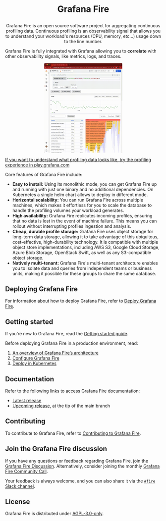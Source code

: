# <p align="center">Grafana Fire</p>

[//TODO]: <> (Add logo once read)

<p align="center">Grafana Fire is an open source software project for aggregating continuous profiling data. Continuous profiling is an
observability signal that allows you to understand your workload's resources (CPU, memory, etc...) usage down to the line number.</p>

Grafana Fire is fully integrated with Grafana allowing you to **correlate** with other observability signals, like metrics, logs, and traces.

<img alt="Explore UI" style="border-radius: 1%;display: block;margin-left: auto;  margin-right: auto;  width: 50%;" src=grafana-profiles.gif>

[If you want to understand what profiling data looks like, try the profiling experience in play.grafana.com]()

[//TODO]: <> (link to live demo/play.grafana.com.)

Core features of Grafana Fire include:

- **Easy to install:** Using its monolithic mode, you can get Grafana Fire up and
  running with just one binary and no additional dependencies. On Kubernetes a single helm chart
  allows to deploy in different mode.
- **Horizontal scalability:**  You can run Grafana Fire
   across multiple machines, which makes it effortless for you to scale the database to handle the profiling volumes your workload generates.
- **High availability:** Grafana Fire replicates incoming profiles, ensuring that
  no data is lost in the event of machine failure. This means you can rollout without
  interrupting profiles ingestion and analysis.
- **Cheap, durable profile storage:** Grafana Fire uses object storage for long-term data storage,
  allowing it to take advantage of this ubiquitous, cost-effective, high-durability technology.
  It is compatible with multiple object store implementations, including AWS S3,
  Google Cloud Storage, Azure Blob Storage, OpenStack Swift, as well as any S3-compatible object storage.
- **Natively multi-tenant:** Grafana Fire's multi-tenant architecture enables you
  to isolate data and queries from independent teams or business units, making it
  possible for these groups to share the same database.

## Deploying Grafana Fire

For information about how to deploy Grafana Fire, refer to [Deploy Grafana Fire](https://grafana.com/docs/fire/latest/operators-guide/deploying-grafana-fire/).

## Getting started

If you’re new to Grafana Fire, read the [Getting started guide](https://grafana.com/docs/fire/latest/operators-guide/getting-started/).

Before deploying Grafana Fire in a production environment, read:

1. [An overview of Grafana Fire’s architecture](https://grafana.com/docs/fire/latest/operators-guide/architecture/)
1. [Configure Grafana Fire](https://grafana.com/docs/fire/latest/operators-guide/configuring/)
1. [Deploy in Kubernetes](https://grafana.com/docs/fire/latest/operators-guide/deploy-kubernetes/)

## Documentation

Refer to the following links to access Grafana Fire documentation:

- [Latest release](https://grafana.com/docs/fire/latest/)
- [Upcoming release](https://grafana.com/docs/fire/next/), at the tip of the main branch

## Contributing

To contribute to Grafana Fire, refer to [Contributing to Grafana Fire](https://github.com/grafana/fire/tree/main/docs/internal/contributing).

## Join the Grafana Fire discussion

If you have any questions or feedback regarding Grafana Fire, join the [Grafana Fire Discussion](https://github.com/grafana/fire/discussions). Alternatively, consider joining the monthly [Grafana Fire Community Call](TODO-doc-link).

Your feedback is always welcome, and you can also share it via the [`#fire` Slack channel](https://slack.grafana.com/).

## License

Grafana Fire is distributed under [AGPL-3.0-only](LICENSE).
